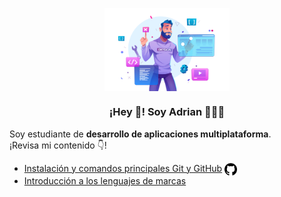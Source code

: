 <p align="center" width="300">
   <img align="center" width="200" src="https://github.com/RamosColonAdrian/RamosColonAdrian/blob/main/19362653.png?raw=true" /><br>
   <h3 align="center">¡Hey 👋! Soy Adrian 👨🏻‍💻</h3>
</p>
<p>Soy estudiante de <strong>desarrollo de aplicaciones multiplataforma</strong>.<br />¡Revisa mi contenido 👇!</p>

- [Instalación y comandos principales Git y GitHub](https://github.com/RamosColonAdrian/proyecto01)   <img width="20" align="center" src="https://github.com/RamosColonAdrian/RamosColonAdrian/blob/main/25231.png"/>
- [Introducción a los lenguajes de marcas](https://github.com/RamosColonAdrian/LMSGI01.git)
